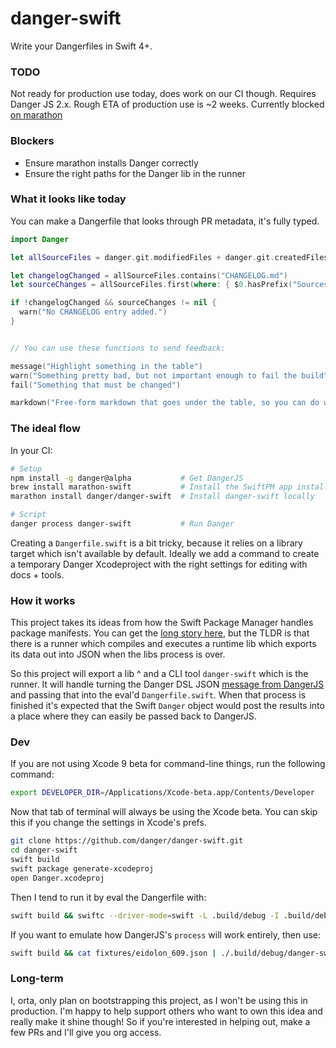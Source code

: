 # danger-swift

Write your Dangerfiles in Swift 4+.

### TODO

Not ready for production use today, does work on our CI though. 
Requires Danger JS 2.x. Rough ETA of production use is ~2 weeks. Currently
blocked [on marathon](https://github.com/JohnSundell/Marathon/pull/127)

### Blockers

 - Ensure marathon installs Danger correctly
 - Ensure the right paths for the Danger lib in the runner

### What it looks like today

You can make a Dangerfile that looks through PR metadata, it's fully typed.

```swift
import Danger

let allSourceFiles = danger.git.modifiedFiles + danger.git.createdFiles

let changelogChanged = allSourceFiles.contains("CHANGELOG.md")
let sourceChanges = allSourceFiles.first(where: { $0.hasPrefix("Sources") })

if !changelogChanged && sourceChanges != nil {
  warn("No CHANGELOG entry added.")
}


// You can use these functions to send feedback:

message("Highlight something in the table")
warn("Something pretty bad, but not important enough to fail the build")
fail("Something that must be changed")

markdown("Free-form markdown that goes under the table, so you can do whatever.")
```

### The ideal flow

In your CI:

```sh
# Setup
npm install -g danger@alpha           # Get DangerJS
brew install marathon-swift           # Install the SwiftPM app installer
marathon install danger/danger-swift  # Install danger-swift locally

# Script
danger process danger-swift           # Run Danger
```

Creating a `Dangerfile.swift` is a bit tricky, because it relies on a library target which isn't available by default. 
Ideally we add a command to create a temporary Danger Xcodeproject with the right settings for editing with docs + tools.

### How it works

This project takes its ideas from how the Swift Package Manager handles package manifests. You can get the [long story here][spm-lr], but the TLDR is that there is a runner which compiles and executes a runtime lib which exports its data out into JSON when the libs process is over.

So this project will export a lib ^ and a CLI tool `danger-swift` which is the runner. It will handle turning the Danger DSL JSON [message from DangerJS][dsl] and passing that into the eval'd `Dangerfile.swift`. When that process is finished it's expected that the Swift `Danger` object would post the results into a place where they can easily be passed back to DangerJS.

### Dev

If you are not using Xcode 9 beta for command-line things, run the following command:

```sh
export DEVELOPER_DIR=/Applications/Xcode-beta.app/Contents/Developer
```

Now that tab of terminal will always be using the Xcode beta. You can skip this if you change the settings in Xcode's prefs.

```sh
git clone https://github.com/danger/danger-swift.git
cd danger-swift
swift build
swift package generate-xcodeproj
open Danger.xcodeproj
```

Then I tend to run it by eval the Dangerfile with:

```sh
swift build && swiftc --driver-mode=swift -L .build/debug -I .build/debug -lDanger Dangerfile.swift fixtures/eidolon_609.json fixtures/response_data.json
```

If you want to emulate how DangerJS's `process` will work entirely, then use:

```sh
swift build && cat fixtures/eidolon_609.json | ./.build/debug/danger-swift
```

### Long-term

I, orta, only plan on bootstrapping this project, as I won't be using this in production. I'm happy to help support others who want to own this idea and really make it shine though! So if you're interested in helping out, make a few PRs and I'll give you org access. 

[m]: https://github.com/JohnSundell/Marathon/issues/59
[spm-lr]: http://bhargavg.com/swift/2016/06/11/how-swiftpm-parses-manifest-file.html
[dsl]: https://github.com/danger/danger-js/pull/341
